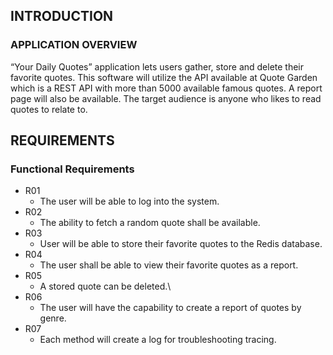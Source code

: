 

## INTRODUCTION
### APPLICATION OVERVIEW
“Your Daily Quotes” application lets users gather, store and delete their favorite quotes. This software will utilize the API available at Quote Garden which is a REST API with more than 5000 available famous quotes. A report page will also be available. The target audience is anyone who likes to read quotes to relate to.
## REQUIREMENTS
### Functional Requirements
* R01
  * The user will be able to log into the system.
* R02
  * The ability to fetch a random quote shall be available.
* R03
  * User will be able to store their favorite quotes to the Redis database.
* R04
  * The user shall be able to view their favorite quotes as a report.
* R05
  * A stored quote can be deleted.\
* R06
  * The user will have the capability to create a report of quotes by genre.
* R07
  * Each method will create a log for troubleshooting tracing.
